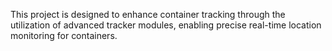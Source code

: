 This project is designed to enhance container tracking through the utilization of advanced tracker modules, enabling precise real-time location monitoring for containers.
